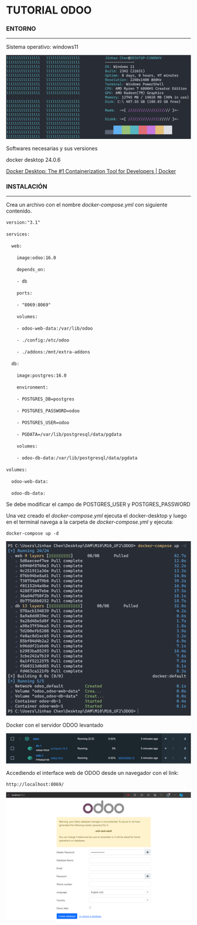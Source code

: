 # TUTORIAL ODOO

### ENTORNO

---

Sistema operativo: windows11

![windows](image/README/windows.png)

Softwares necesarias y sus versiones

docker desktop 24.0.6

[Docker Desktop: The #1 Containerization Tool for Developers | Docker](https://www.docker.com/products/docker-desktop/)

### INSTALACIÓN

---

Crea un archivo con el nombre *docker-compose.yml* con siguiente contenido.

```
version:"3.1"

services:

  web:

    image:odoo:16.0

    depends_on:

    - db

    ports:

    - "8069:8069"

    volumes:

    - odoo-web-data:/var/lib/odoo

    - ./config:/etc/odoo

    - ./addons:/mnt/extra-addons

  db:

    image:postgres:16.0

    environment:

    - POSTGRES_DB=postgres

    - POSTGRES_PASSWORD=odoo

    - POSTGRES_USER=odoo

    - PGDATA=/var/lib/postgresql/data/pgdata

    volumes:

    - odoo-db-data:/var/lib/postgresql/data/pgdata

volumes:

  odoo-web-data:

  odoo-db-data:
```

Se debe modificar el campo de POSTGRES_USER y POSTGRES_PASSWORD

Una vez creado el *docker-compose.yml* ejecuta el docker-desktop y luego en el terminal navega a la carpeta de *docker-compose.yml* y ejecuta:

```
docker-compose up -d
```

![installing_odoo_image](image/README/installing_odoo_image.png)

Docker con el servidor ODOO levantado

![docker](image/README/docker.png)

Accediendo el interface web de ODOO desde un navegador con el link:

```
http://localhost:8069/
```

![odoo](image/README/odoo.png)
